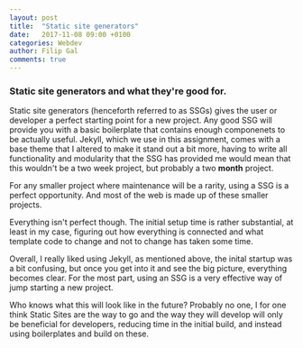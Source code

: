 ```yaml
---
layout: post
title:  "Static site generators"
date:   2017-11-08 09:00 +0100
categories: Webdev
author: Filip Gal
comments: true
---
```


### Static site generators and what they're good for. <!--more-->

Static site generators (henceforth referred to as SSGs) gives the user or developer a perfect starting point for a new project. Any good SSG will provide you with a basic boilerplate that contains enough componenets to be actually useful. Jekyll, which we use in this assignment, comes with a base theme that I altered to make it stand out a bit more, having to write all functionality and modularity that the SSG has provided me would mean that this wouldn't be a two week project, but probably a two **month** project.

For any smaller project where maintenance will be a rarity, using a SSG is a perfect opportunity. And most of the web is made up of these smaller projects.  

Everything isn't perfect though. The initial setup time is rather substantial, at least in my case, figuring out how everything is connected and what template code to change and not to change has taken some time.

Overall, I really liked using Jekyll, as mentioned above, the inital startup was a bit confusing, but once you get into it and see the big picture, everything becomes clear. For the most part, using an SSG is a very effective way of jump starting a new project.

Who knows what this will look like in the future? Probably no one, I for one think Static Sites are the way to go and the way they will develop will only be beneficial for developers, reducing time in the initial build, and instead using boilerplates and build on these.